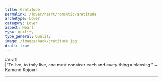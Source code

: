 ```yaml
---
title: Gratitude
permalink: /lover/heart/romantic/gratitude
archetype: Lover
category: Lover
aspect: Heart
type: Quality
type_general: Quality
image: /images/back/gratitude.jpg
draft: true
---
```

#draft  
|“To live, to truly live, one must consider each and every thing a blessing.”  ~ Kamand Kojouri  
  
  

---
